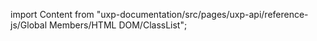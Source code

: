 
import Content from "uxp-documentation/src/pages/uxp-api/reference-js/Global Members/HTML DOM/ClassList";

<Content query="product=photoshop"/>
